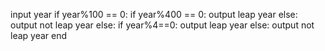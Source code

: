 input year
if year%100 == 0:
    if year%400 == 0:
        output leap year
    else:
        output not leap year
else:
    if year%4==0:
        output leap year
    else:
        output not leap year
end


